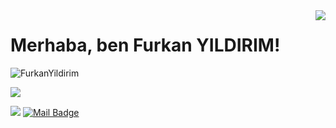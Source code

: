 <img align='right' src="https://github-readme-stats.vercel.app/api?username=FurkanYildirim&show_icons=true">

# Merhaba, ben Furkan YILDIRIM! 
<p align="left"> <img src="https://komarev.com/ghpvc/?username=FurkanYildirim" alt="FurkanYildirim" /> </p>

[![](https://img.shields.io/github/followers/FurkanYildirim?style=social)](https://www.github.com/FurkanYildirim)


[![](https://img.shields.io/badge/linkedin-%230077B5.svg?&style=for-the-badge&logo=linkedin&logoColor=white)](https://www.linkedin.com/in/furkanyildirim34/)
[![Mail Badge](https://img.shields.io/badge/furkanyildirim@yahoo.com-c14438?style=for-the-badge&logo=Gmail&logoColor=white&link=mailto:furkanyildirim@yahoo.com)](mailto:furkanyildirim@yahoo.com)
